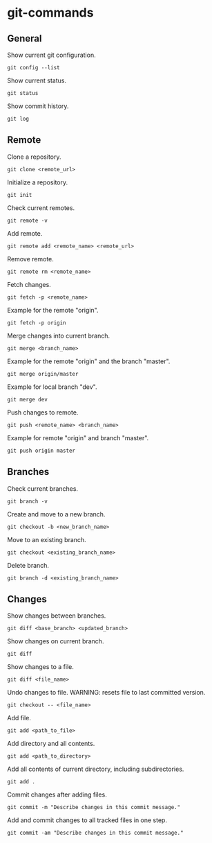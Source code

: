 # git-commands

## General

Show current git configuration.
```
git config --list
```

Show current status.
```
git status
```

Show commit history.
```
git log
```

## Remote

Clone a repository.
```
git clone <remote_url>
```

Initialize a repository.
```
git init
```

Check current remotes.
```
git remote -v
```

Add remote.
```
git remote add <remote_name> <remote_url>
```

Remove remote.
```
git remote rm <remote_name>
```

Fetch changes.
```
git fetch -p <remote_name>
```
Example for the remote "origin".
```
git fetch -p origin
```

Merge changes into current branch.
```
git merge <branch_name>
```
Example for the remote "origin" and the branch "master". 
```
git merge origin/master
```
Example for local branch "dev".
```
git merge dev
```

Push changes to remote.
```
git push <remote_name> <branch_name>
```
Example for remote "origin" and branch "master".
```
git push origin master
```

## Branches

Check current branches.
```
git branch -v
```

Create and move to a new branch.
```
git checkout -b <new_branch_name>
```

Move to an existing branch.
```
git checkout <existing_branch_name>
```

Delete branch.
```
git branch -d <existing_branch_name>
```

## Changes

Show changes between branches.
```
git diff <base_branch> <updated_branch>
```

Show changes on current branch.
```
git diff
```

Show changes to a file.
```
git diff <file_name>
```

Undo changes to file. WARNING: resets file to last committed version.
```
git checkout -- <file_name>
```

Add file.
```
git add <path_to_file>
```

Add directory and all contents.
```
git add <path_to_directory>
```

Add all contents of current directory, including subdirectories.
```
git add .
```

Commit changes after adding files.
```
git commit -m "Describe changes in this commit message."
```

Add and commit changes to all tracked files in one step.
```
git commit -am "Describe changes in this commit message."
```

